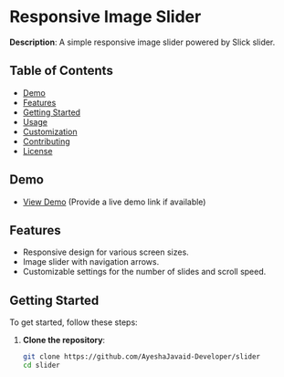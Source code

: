 # Responsive Image Slider

**Description**: A simple responsive image slider powered by Slick slider.

## Table of Contents
- [Demo](#demo)
- [Features](#features)
- [Getting Started](#getting-started)
- [Usage](#usage)
- [Customization](#customization)
- [Contributing](#contributing)
- [License](#license)

## Demo
- [View Demo](#) (Provide a live demo link if available)

## Features
- Responsive design for various screen sizes.
- Image slider with navigation arrows.
- Customizable settings for the number of slides and scroll speed.

## Getting Started
To get started, follow these steps:

1. **Clone the repository**:
   ```sh
   git clone https://github.com/AyeshaJavaid-Developer/slider
   cd slider
